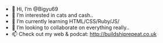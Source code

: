 - 👋 Hi, I’m @Bigyu69
- 👀 I’m interested in cats and cash..
- 🌱 I’m currently learning HTML/CSS/Ruby/JS/
- 💞️ I’m looking to collaborate on everything really..
- 📫 Check out my web & podcat: http://buildshiprepeat.co.uk

<!---
Bigyu69/Bigyu69 is a ✨ special ✨ repository because its `README.md` (this file) appears on your GitHub profile.
You can click the Preview link to take a look at your changes.
--->
